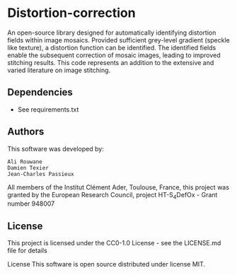 # Distortion-correction
An open-source library designed for automatically identifying distortion fields within image mosaics.
Provided sufficient grey-level gradient (speckle like texture), a distortion function can be identified. 
The identified fields enable the subsequent correction of mosaic images, leading to improved stitching results. 
This code represents an addition to the extensive and varied literature on image stitching.

## Dependencies

* See requirements.txt 

## Authors
This software was developed by:

    Ali Rouwane 
    Damien Texier 
    Jean-Charles Passieux

All members of the Institut Clément Ader, Toulouse, France, this project was granted by the European Research Council, project HT-S$_4$DefOx - Grant number 948007 

## License
This project is licensed under the  CC0-1.0 License - see the LICENSE.md file for details                  






License
This software is open source distributed under license MIT.
